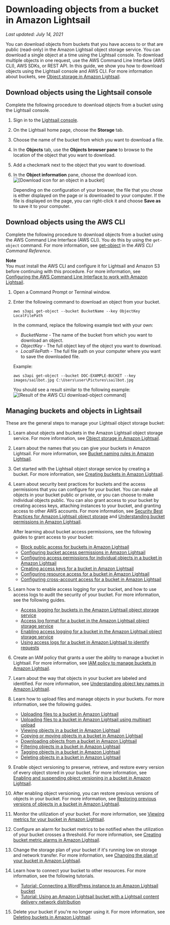 # Downloading objects from a bucket in Amazon Lightsail<a name="amazon-lightsail-downloading-bucket-objects"></a>

 *Last updated: July 14, 2021* 

You can download objects from buckets that you have access to or that are public \(read\-only\) in the Amazon Lightsail object storage service\. You can download a single object at a time using the Lightsail console\. To download multiple objects in one request, use the AWS Command Line Interface \(AWS CLI\), AWS SDKs, or REST API\. In this guide, we show you how to download objects using the Lightsail console and AWS CLI\. For more information about buckets, see [Object storage in Amazon Lightsail](buckets-in-amazon-lightsail.md)\.

## Download objects using the Lightsail console<a name="downloading-bucket-objects-lightsail-console"></a>

Complete the following procedure to download objects from a bucket using the Lightsail console\.

1. Sign in to the [Lightsail console](https://lightsail.aws.amazon.com/)\.

1. On the Lightsail home page, choose the **Storage** tab\.

1. Choose the name of the bucket from which you want to download a file\.

1. In the **Objects** tab, use the **Objects browser pane** to browse to the location of the object that you want to download\.

1. Add a checkmark next to the object that you want to download\.

1. In the **Object information** pane, choose the download icon\.  
![\[Download icon for an object in a bucket\]](https://d9yljz1nd5001.cloudfront.net/en_us/f1c62fa5316bf1df017e7afb5a0e0a21/images/bucket-object-download-icon.png)

   Depending on the configuration of your browser, the file that you chose is either displayed on the page or is downloaded to your computer\. If the file is displayed on the page, you can right\-click it and choose **Save as** to save it to your computer\.

## Download objects using the AWS CLI<a name="downloading-bucket-objects-aws-cli"></a>

Complete the following procedure to download objects from a bucket using the AWS Command Line Interface \(AWS CLI\)\. You do this by using the `get-object` command\. For more information, see [get\-object](https://docs.aws.amazon.com/cli/latest/reference/s3api/get-object.html) in the *AWS CLI Command Reference*\.

**Note**  
You must install the AWS CLI and configure it for Lightsail and Amazon S3 before continuing with this procedure\. For more information, see [Configuring the AWS Command Line Interface to work with Amazon Lightsail](lightsail-how-to-set-up-and-configure-aws-cli.md)\.

1. Open a Command Prompt or Terminal window\.

1. Enter the following command to download an object from your bucket\.

   ```
   aws s3api get-object --bucket BucketName --key ObjectKey LocalFilePath
   ```

   In the command, replace the following example text with your own:
   + *BucketName* \- The name of the bucket from which you want to download an object\.
   + *ObjectKey* \- The full object key of the object you want to download\.
   + *LocalFilePath* \- The full file path on your computer where you want to save the downloaded file\.

   Example:

   ```
   aws s3api get-object --bucket DOC-EXAMPLE-BUCKET --key images/sailbot.jpg C:\Users\user\Pictures\sailbot.jpg
   ```

   You should see a result similar to the following example:  
![\[Result of the AWS CLI download-object command\]](https://d9yljz1nd5001.cloudfront.net/en_us/f1c62fa5316bf1df017e7afb5a0e0a21/images/amazon-lightsail-s3api-download-object-result.png)

## Managing buckets and objects in Lightsail<a name="downloading-objects-managing-buckets-and-objects"></a>

These are the general steps to manage your Lightsail object storage bucket:

1. Learn about objects and buckets in the Amazon Lightsail object storage service\. For more information, see [Object storage in Amazon Lightsail](buckets-in-amazon-lightsail.md)\.

1. Learn about the names that you can give your buckets in Amazon Lightsail\. For more information, see [Bucket naming rules in Amazon Lightsail](bucket-naming-rules-in-amazon-lightsail.md)\.

1. Get started with the Lightsail object storage service by creating a bucket\. For more information, see [Creating buckets in Amazon Lightsail](amazon-lightsail-creating-buckets.md)\.

1. Learn about security best practices for buckets and the access permissions that you can configure for your bucket\. You can make all objects in your bucket public or private, or you can choose to make individual objects public\. You can also grant access to your bucket by creating access keys, attaching instances to your bucket, and granting access to other AWS accounts\. For more information, see [Security Best Practices for Amazon Lightsail object storage](amazon-lightsail-bucket-security-best-practices.md) and [Understanding bucket permissions in Amazon Lightsail](amazon-lightsail-understanding-bucket-permissions.md)\.

   After learning about bucket access permissions, see the following guides to grant access to your bucket:
   + [Block public access for buckets in Amazon Lightsail](amazon-lightsail-block-public-access-for-buckets.md)
   + [Configuring bucket access permissions in Amazon Lightsail](amazon-lightsail-configuring-bucket-permissions.md)
   + [Configuring access permissions for individual objects in a bucket in Amazon Lightsail](amazon-lightsail-configuring-individual-object-access.md)
   + [Creating access keys for a bucket in Amazon Lightsail](amazon-lightsail-creating-bucket-access-keys.md)
   + [Configuring resource access for a bucket in Amazon Lightsail](amazon-lightsail-configuring-bucket-resource-access.md)
   + [Configuring cross\-account access for a bucket in Amazon Lightsail](amazon-lightsail-configuring-bucket-cross-account-access.md)

1. Learn how to enable access logging for your bucket, and how to use access logs to audit the security of your bucket\. For more information, see the following guides\.
   + [Access logging for buckets in the Amazon Lightsail object storage service](amazon-lightsail-bucket-access-logs.md)
   + [Access log format for a bucket in the Amazon Lightsail object storage service](amazon-lightsail-bucket-access-log-format.md)
   + [Enabling access logging for a bucket in the Amazon Lightsail object storage service](amazon-lightsail-enabling-bucket-access-logs.md)
   + [Using access logs for a bucket in Amazon Lightsail to identify requests](amazon-lightsail-using-bucket-access-logs.md)

1. Create an IAM policy that grants a user the ability to manage a bucket in Lightsail\. For more information, see [IAM policy to manage buckets in Amazon Lightsail](amazon-lightsail-bucket-management-policies.md)\.

1. Learn about the way that objects in your bucket are labeled and identified\. For more information, see [Understanding object key names in Amazon Lightsail](understanding-bucket-object-key-names-in-amazon-lightsail.md)\.

1. Learn how to upload files and manage objects in your buckets\. For more information, see the following guides\.
   + [Uploading files to a bucket in Amazon Lightsail](amazon-lightsail-uploading-files-to-a-bucket.md)
   + [Uploading files to a bucket in Amazon Lightsail using multipart upload](amazon-lightsail-uploading-files-to-a-bucket-using-multipart-upload.md)
   + [Viewing objects in a bucket in Amazon Lightsail](amazon-lightsail-viewing-objects-in-a-bucket.md)
   + [Copying or moving objects in a bucket in Amazon Lightsail](amazon-lightsail-copying-moving-bucket-objects.md)
   + [Downloading objects from a bucket in Amazon Lightsail](#amazon-lightsail-downloading-bucket-objects)
   + [Filtering objects in a bucket in Amazon Lightsail](amazon-lightsail-filtering-bucket-objects.md)
   + [Tagging objects in a bucket in Amazon Lightsail](amazon-lightsail-tagging-bucket-objects.md)
   + [Deleting objects in a bucket in Amazon Lightsail](amazon-lightsail-deleting-bucket-objects.md)

1. Enable object versioning to preserve, retrieve, and restore every version of every object stored in your bucket\. For more information, see [Enabling and suspending object versioning in a bucket in Amazon Lightsail](amazon-lightsail-managing-bucket-object-versioning.md)\.

1. After enabling object versioning, you can restore previous versions of objects in your bucket\. For more information, see [Restoring previous versions of objects in a bucket in Amazon Lightsail](amazon-lightsail-restoring-bucket-object-versions.md)\.

1. Monitor the utilization of your bucket\. For more information, see [Viewing metrics for your bucket in Amazon Lightsail](amazon-lightsail-viewing-bucket-metrics.md)\.

1. Configure an alarm for bucket metrics to be notified when the utilization of your bucket crosses a threshold\. For more information, see [Creating bucket metric alarms in Amazon Lightsail](amazon-lightsail-adding-bucket-metric-alarms.md)\.

1. Change the storage plan of your bucket if it's running low on storage and network transfer\. For more information, see [Changing the plan of your bucket in Amazon Lightsail](amazon-lightsail-changing-bucket-plans.md)\.

1. Learn how to connect your bucket to other resources\. For more information, see the following tutorials\.
   + [Tutorial: Connecting a WordPress instance to an Amazon Lightsail bucket](amazon-lightsail-connecting-buckets-to-wordpress.md)
   + [Tutorial: Using an Amazon Lightsail bucket with a Lightsail content delivery network distribution](amazon-lightsail-using-distributions-with-buckets.md)

1. Delete your bucket if you're no longer using it\. For more information, see [Deleting buckets in Amazon Lightsail](amazon-lightsail-deleting-buckets.md)\.